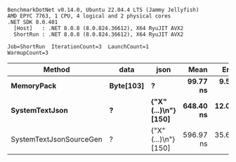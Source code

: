 ```

BenchmarkDotNet v0.14.0, Ubuntu 22.04.4 LTS (Jammy Jellyfish)
AMD EPYC 7763, 1 CPU, 4 logical and 2 physical cores
.NET SDK 8.0.401
  [Host]   : .NET 8.0.8 (8.0.824.36612), X64 RyuJIT AVX2
  ShortRun : .NET 8.0.8 (8.0.824.36612), X64 RyuJIT AVX2

Job=ShortRun  IterationCount=3  LaunchCount=1  
WarmupCount=3  

```
| Method                  | data      | json                 | Mean      | Error     | StdDev   | Min       | Max      | Gen0   | Allocated |
|------------------------ |---------- |--------------------- |----------:|----------:|---------:|----------:|---------:|-------:|----------:|
| **MemoryPack**              | **Byte[103]** | **?**                    |  **99.77 ns** |  **9.586 ns** | **0.525 ns** |  **99.19 ns** | **100.2 ns** | **0.0029** |     **248 B** |
| **SystemTextJson**          | **?**         | **{&quot;X&quot;(...)\\n&quot;} [150]** | **648.40 ns** | **12.093 ns** | **0.663 ns** | **647.71 ns** | **649.0 ns** | **0.0029** |     **248 B** |
| SystemTextJsonSourceGen | ?         | {&quot;X&quot;(...)\\n&quot;} [150] | 596.97 ns | 35.640 ns | 1.954 ns | 595.06 ns | 599.0 ns | 0.0029 |     248 B |
